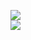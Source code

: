 [![](https://img.shields.io/badge/Made%20With-Github%20Spray-lightgrey.svg?style=for-the-badge&logo=github)](https://github.com/Annihil/github-spray#8614)  
[![](https://i.imgur.com/2DrTn0Z.gif)](https://github.com/Annihil/github-spray)